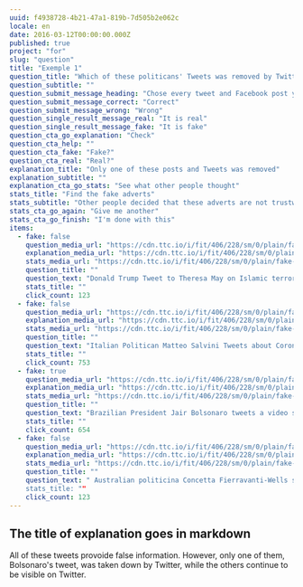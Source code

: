 ```yaml
---
uuid: f4938728-4b21-47a1-819b-7d505b2e062c
locale: en
date: 2016-03-12T00:00:00.000Z
published: true
project: "for"
slug: "question"
title: "Exemple 1"
question_title: "Which of these politicans' Tweets was removed by Twitter?"
question_subtitle: ""
question_submit_message_heading: "Chose every tweet and Facebook post you think was removed"
question_submit_message_correct: "Correct"
question_submit_message_wrong: "Wrong"
question_single_result_message_real: "It is real"
question_single_result_message_fake: "It is fake"
question_cta_go_explanation: "Check"
question_cta_help: ""
question_cta_fake: "Fake?"
question_cta_real: "Real?"
explanation_title: "Only one of these posts and Tweets was removed"
explanation_subtitle: ""
explanation_cta_go_stats: "See what other people thought"
stats_title: "Find the fake adverts"
stats_subtitle: "Other people decided that these adverts are not trustworthy"
stats_cta_go_again: "Give me another"
stats_cta_go_finish: "I'm done with this"
items:
  - fake: false
    question_media_url: "https://cdn.ttc.io/i/fit/406/228/sm/0/plain/fake-or-real-news-edition/takedown1.png"
    explanation_media_url: "https://cdn.ttc.io/i/fit/406/228/sm/0/plain/fake-or-real-news-edition/takedown1.png"
    stats_media_url: "https://cdn.ttc.io/i/fit/406/228/sm/0/plain/fake-or-real-news-edition/takedown1.png"
    question_title: ""
    question_text: "Donald Trump Tweet to Theresa May on Islamic terrorism""
    stats_title: ""
    click_count: 123
  - fake: false
    question_media_url: "https://cdn.ttc.io/i/fit/406/228/sm/0/plain/fake-or-real-news-edition/takedown2.jpg"
    explanation_media_url: "https://cdn.ttc.io/i/fit/406/228/sm/0/plain/fake-or-real-news-edition/takedown2.jpg"
    stats_media_url: "https://cdn.ttc.io/i/fit/406/228/sm/0/plain/fake-or-real-news-edition/takedown2.jpg"
    question_title: ""
    question_text: "Italian Politican Matteo Salvini Tweets about Coronavirus myths""
    stats_title: ""
    click_count: 753
  - fake: true
    question_media_url: "https://cdn.ttc.io/i/fit/406/228/sm/0/plain/fake-or-real-news-edition/takedown3.jpg"
    explanation_media_url: "https://cdn.ttc.io/i/fit/406/228/sm/0/plain/fake-or-real-news-edition/takedown3.jpg"
    stats_media_url: "https://cdn.ttc.io/i/fit/406/228/sm/0/plain/fake-or-real-news-edition/takedown3.jpg"
    question_title: ""
    question_text: "Brazilian President Jair Bolsonaro tweets a video showing factories that remained open in light of the Coronavirus health emergency, indicating that such a situation was threatening to the health of the people""
    stats_title: ""
    click_count: 654
  - fake: false
    question_media_url: "https://cdn.ttc.io/i/fit/406/228/sm/0/plain/fake-or-real-news-edition/takedown4.jpg"
    explanation_media_url: "https://cdn.ttc.io/i/fit/406/228/sm/0/plain/fake-or-real-news-edition/takedown4.jpg"
    stats_media_url: "https://cdn.ttc.io/i/fit/406/228/sm/0/plain/fake-or-real-news-edition/takedown4.jpg"
    question_title: ""
    question_text: " Australian politicina Concetta Fierravanti-Wells saying bushfires were caused by arsonists
    stats_title: ""
    click_count: 123
---
```

## The title of explanation goes in markdown

All of these tweets provoide false information. However, only one of them, Bolsonaro's tweet, was taken down by Twitter, while the others continue to be visible on Twitter. 
